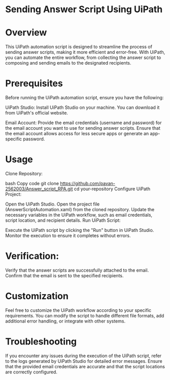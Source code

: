 # Sending Answer Script Using UiPath
# Overview
This UiPath automation script is designed to streamline the process of sending answer scripts, making it more efficient and error-free. With UiPath, you can automate the entire workflow, from collecting the answer script to composing and sending emails to the designated recipients.

# Prerequisites
Before running the UiPath automation script, ensure you have the following:

UiPath Studio: Install UiPath Studio on your machine. You can download it from UiPath's official website.

Email Account: Provide the email credentials (username and password) for the email account you want to use for sending answer scripts. Ensure that the email account allows access for less secure apps or generate an app-specific password.

# Usage
Clone Repository:

bash
Copy code
git clone https://github.com/pavan-2562003/Answer_script_RPA.git
cd your-repository
Configure UiPath Project:

Open the UiPath Studio.
Open the project file (AnswerScriptAutomation.xaml) from the cloned repository.
Update the necessary variables in the UiPath workflow, such as email credentials, script location, and recipient details.
Run UiPath Script:

Execute the UiPath script by clicking the "Run" button in UiPath Studio.
Monitor the execution to ensure it completes without errors.

# Verification:
Verify that the answer scripts are successfully attached to the email.
Confirm that the email is sent to the specified recipients.

# Customization
Feel free to customize the UiPath workflow according to your specific requirements. You can modify the script to handle different file formats, add additional error handling, or integrate with other systems.

# Troubleshooting
If you encounter any issues during the execution of the UiPath script, refer to the logs generated by UiPath Studio for detailed error messages. Ensure that the provided email credentials are accurate and that the script locations are correctly configured.

